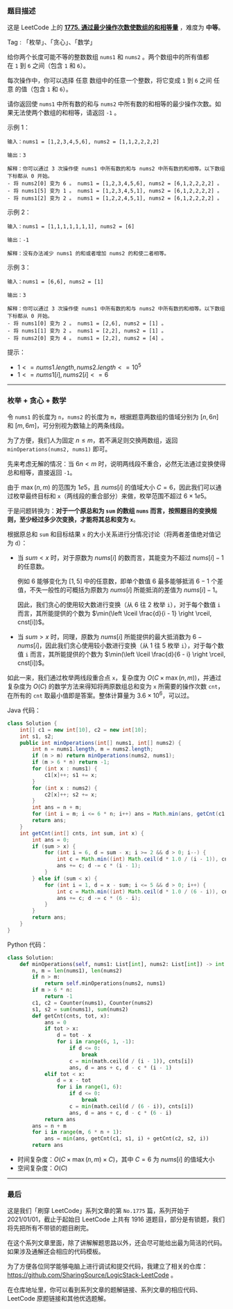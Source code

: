 ### 题目描述

这是 LeetCode 上的 **[1775. 通过最少操作次数使数组的和相等量](https://www.acoier.com/2022/12/09/1775.%20%E9%80%9A%E8%BF%87%E6%9C%80%E5%B0%91%E6%93%8D%E4%BD%9C%E6%AC%A1%E6%95%B0%E4%BD%BF%E6%95%B0%E7%BB%84%E7%9A%84%E5%92%8C%E7%9B%B8%E7%AD%89%EF%BC%88%E4%B8%AD%E7%AD%89%EF%BC%89/)** ，难度为 **中等**。

Tag : 「枚举」、「贪心」、「数学」



给你两个长度可能不等的整数数组 `nums1` 和 `nums2` 。两个数组中的所有值都在 `1` 到 `6` 之间（包含 `1` 和 `6`）。

每次操作中，你可以选择 任意 数组中的任意一个整数，将它变成 `1` 到 `6` 之间 任意 的值（包含 `1` 和 `6`）。

请你返回使 `nums1` 中所有数的和与 `nums2` 中所有数的和相等的最少操作次数。如果无法使两个数组的和相等，请返回 `-1` 。

示例 1：
```
输入：nums1 = [1,2,3,4,5,6], nums2 = [1,1,2,2,2,2]

输出：3

解释：你可以通过 3 次操作使 nums1 中所有数的和与 nums2 中所有数的和相等。以下数组下标都从 0 开始。
- 将 nums2[0] 变为 6 。 nums1 = [1,2,3,4,5,6], nums2 = [6,1,2,2,2,2] 。
- 将 nums1[5] 变为 1 。 nums1 = [1,2,3,4,5,1], nums2 = [6,1,2,2,2,2] 。
- 将 nums1[2] 变为 2 。 nums1 = [1,2,2,4,5,1], nums2 = [6,1,2,2,2,2] 。
```
示例 2：
```
输入：nums1 = [1,1,1,1,1,1,1], nums2 = [6]

输出：-1

解释：没有办法减少 nums1 的和或者增加 nums2 的和使二者相等。
```
示例 3：
```
输入：nums1 = [6,6], nums2 = [1]

输出：3

解释：你可以通过 3 次操作使 nums1 中所有数的和与 nums2 中所有数的和相等。以下数组下标都从 0 开始。
- 将 nums1[0] 变为 2 。 nums1 = [2,6], nums2 = [1] 。
- 将 nums1[1] 变为 2 。 nums1 = [2,2], nums2 = [1] 。
- 将 nums2[0] 变为 4 。 nums1 = [2,2], nums2 = [4] 。
```

提示：
* $1 <= nums1.length, nums2.length <= 10^5$
* $1 <= nums1[i], nums2[i] <= 6$

---

### 枚举 + 贪心 + 数学

令 `nums1` 的长度为 `n`，`nums2` 的长度为 `m`，根据题意两数组的值域分别为 $[n, 6n]$ 和 $[m, 6m]$，可分别视为数轴上的两条线段。

为了方便，我们人为固定 $n\leq m$，若不满足则交换两数组，返回 `minOperations(nums2, nums1)` 即可。

先来考虑无解的情况：当  $6n < m$ 时，说明两线段不重合，必然无法通过变换使得总和相等，直接返回 `-1`。

由于 $\max(n, m)$ 的范围为 $1e5$，且 $nums[i]$ 的值域大小 $C = 6$，因此我们可以通过枚举最终目标和 `x`（两线段的重合部分）来做，枚举范围不超过 $6 \times 1e5$。

于是问题转换为：**对于一个原总和为 `sum` 的数组 `nums` 而言，按照题目的变换规则，至少经过多少次变换，才能将其总和变为 `x`**。

根据原总和 `sum` 和目标结果 `x` 的大小关系进行分情况讨论（将两者差值绝对值记为 `d`）：

* 当 $sum < x$ 时，对于原数为 $nums[i]$ 的数而言，其能变为不超过 $nums[i] - 1$ 的任意数。

  例如 $6$ 能够变化为 $[1, 5]$ 中的任意数，即单个数值 $6$ 最多能够抵消 $6 - 1$ 个差值，不失一般性的可概括为原数为 $nums[i]$ 所能抵消的差值为 $nums[i] - 1$。

  因此，我们贪心的使用较大数进行变换（从 $6$ 往 $2$ 枚举 `i`），对于每个数值 `i` 而言，其所能提供的个数为 $\min(\left \lceil \frac{d}{i - 1} \right \rceil, cnst[i])$。

* 当 $sum > x$ 时，同理，原数为 $nums[i]$ 所能提供的最大抵消数为 $6 - nums[i]$，因此我们贪心使用较小数进行变换（从 $1$ 往 $5$ 枚举 `i`），对于每个数值 `i` 而言，其所能提供的个数为 $\min(\left \lceil \frac{d}{6 - i} \right \rceil, cnst[i])$。

如此一来，我们通过枚举两线段重合点 `x`，复杂度为 $O(C \times \max(n, m))$，并通过复杂度为 $O(C)$ 的数学方法来得知将两原数组总和变为 `x` 所需要的操作次数 `cnt`，在所有的 `cnt` 取最小值即是答案。整体计算量为 $3.6 \times 10^6$，可以过。


Java 代码：
```Java
class Solution {
    int[] c1 = new int[10], c2 = new int[10];
    int s1, s2;
    public int minOperations(int[] nums1, int[] nums2) {
        int n = nums1.length, m = nums2.length;
        if (n > m) return minOperations(nums2, nums1);
        if (m > 6 * n) return -1;
        for (int x : nums1) {
            c1[x]++; s1 += x;
        }
        for (int x : nums2) {
            c2[x]++; s2 += x;
        }
        int ans = n + m;
        for (int i = m; i <= 6 * n; i++) ans = Math.min(ans, getCnt(c1, s1, i) + getCnt(c2, s2, i));
        return ans;
    }
    int getCnt(int[] cnts, int sum, int x) {
        int ans = 0;
        if (sum > x) {
            for (int i = 6, d = sum - x; i >= 2 && d > 0; i--) {
                int c = Math.min((int) Math.ceil(d * 1.0 / (i - 1)), cnts[i]);
                ans += c; d -= c * (i - 1);
            }
        } else if (sum < x) {
            for (int i = 1, d = x - sum; i <= 5 && d > 0; i++) {
                int c = Math.min((int) Math.ceil(d * 1.0 / (6 - i)), cnts[i]);
                ans += c; d -= c * (6 - i);
            }
        }
        return ans;
    }
}
```
Python 代码：
```Python 
class Solution:
    def minOperations(self, nums1: List[int], nums2: List[int]) -> int:
        n, m = len(nums1), len(nums2)
        if n > m:
            return self.minOperations(nums2, nums1)
        if m > 6 * n:
            return -1
        c1, c2 = Counter(nums1), Counter(nums2)
        s1, s2 = sum(nums1), sum(nums2)
        def getCnt(cnts, tot, x):
            ans = 0
            if tot > x:
                d = tot - x
                for i in range(6, 1, -1):
                    if d <= 0:
                        break
                    c = min(math.ceil(d / (i - 1)), cnts[i])
                    ans, d = ans + c, d - c * (i - 1)
            elif tot < x:
                d = x - tot
                for i in range(1, 6):
                    if d <= 0:
                        break
                    c = min(math.ceil(d / (6 - i)), cnts[i])
                    ans, d = ans + c, d - c * (6 - i)
            return ans
        ans = n + m
        for i in range(m, 6 * n + 1):
            ans = min(ans, getCnt(c1, s1, i) + getCnt(c2, s2, i))
        return ans
```
* 时间复杂度：$O(C \times \max(n, m) \times C)$，其中 $C = 6$ 为 $nums[i]$ 的值域大小
* 空间复杂度：$O(C)$

---

### 最后

这是我们「刷穿 LeetCode」系列文章的第 `No.1775` 篇，系列开始于 2021/01/01，截止于起始日 LeetCode 上共有 1916 道题目，部分是有锁题，我们将先把所有不带锁的题目刷完。

在这个系列文章里面，除了讲解解题思路以外，还会尽可能给出最为简洁的代码。如果涉及通解还会相应的代码模板。

为了方便各位同学能够电脑上进行调试和提交代码，我建立了相关的仓库：https://github.com/SharingSource/LogicStack-LeetCode 。

在仓库地址里，你可以看到系列文章的题解链接、系列文章的相应代码、LeetCode 原题链接和其他优选题解。

